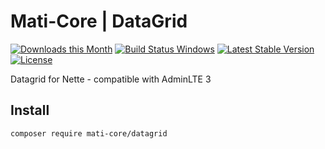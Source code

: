 # Mati-Core | DataGrid

[![Downloads this Month](https://img.shields.io/packagist/dm/mati-core/datagrid.svg)](https://packagist.org/packages/mati-core/datagrid)
[![Build Status Windows](https://ci.appveyor.com/api/projects/status/github/mati-core/datagrid?branch=main&svg=true)](https://packagist.org/packages/mati-core/datagrid)
[![Latest Stable Version](https://poser.pugx.org/mati-core/datagrid/v/stable)](https://github.com/mati-core/datagrid/releases)
[![License](https://img.shields.io/badge/license-MIT-yellow.svg)](https://github.com/mati-core/datagrid/blob/master/license.md)

Datagrid for Nette - compatible with AdminLTE 3

Install
-------

```bash
composer require mati-core/datagrid
```
